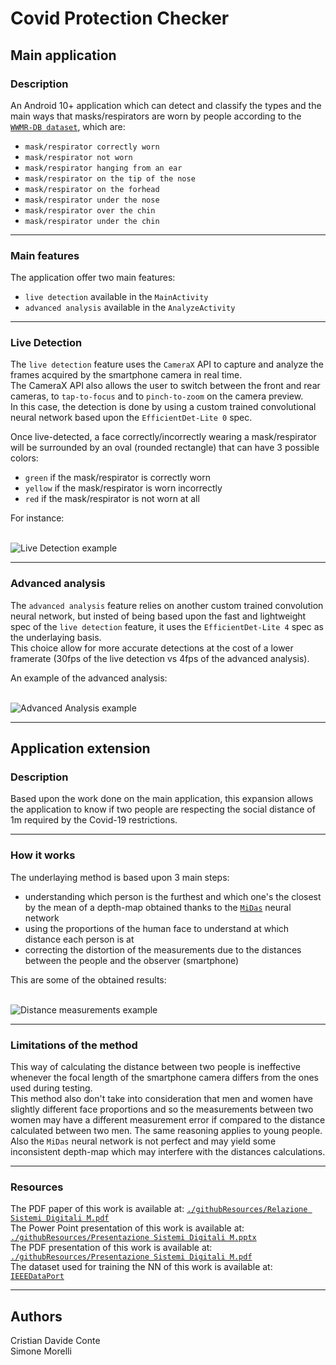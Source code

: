 # Covid Protection Checker
## Main application
### Description
An Android 10+ application which can detect and classify the types and the main ways that masks/respirators are worn by people according to the [`WWMR-DB dataset`](https://ieee-dataport.org/open-access/ways-wear-mask-or-respirator-wwmr-db), which are:
- `mask/respirator correctly worn`
- `mask/respirator not worn`
- `mask/respirator hanging from an ear`
- `mask/respirator on the tip of the nose`
- `mask/respirator on the forhead`
- `mask/respirator under the nose`
- `mask/respirator over the chin`
- `mask/respirator under the chin`

---

### Main features
The application offer two main features: 
- `live detection` available in the `MainActivity`
- `advanced analysis` available in the `AnalyzeActivity`

---

### Live Detection
The `live detection` feature uses the `CameraX` API to capture and analyze the frames acquired by the smartphone camera in real time. <br/>
The CameraX API also allows the user to switch between the front and rear cameras, to `tap-to-focus` and to `pinch-to-zoom` on the camera preview. <br/>
In this case, the detection is done by using a custom trained convolutional neural network based upon the `EfficientDet-Lite 0` spec.  

Once live-detected, a face correctly/incorrectly wearing a mask/respirator will be surrounded by an oval (rounded rectangle) that can have 3 possible colors:
- `green` if the mask/respirator is correctly worn
- `yellow` if the mask/respirator is worn incorrectly
- `red` if the mask/respirator is not worn at all

For instance: <br/><br/>

![Live Detection example](./githubResources/pictures/LiveDetection.png)

---

### Advanced analysis
The `advanced analysis` feature relies on another custom trained convolution neural network, but insted of being based upon the fast and lightweight spec of the `live detection` feature, it uses the `EfficientDet-Lite 4` spec as the underlaying basis. <br/>
This choice allow for more accurate detections at the cost of a lower framerate (30fps of the live detection vs 4fps of the advanced analysis).

An example of the advanced analysis: <br/><br/>


![Advanced Analysis example](./githubResources/pictures/Analyze.png)

--- 

## Application extension
### Description
Based upon the work done on the main application, this expansion allows the application to know if two people are respecting the social distance of 1m required by the Covid-19 restrictions.

---

### How it works
The underlaying method is based upon 3 main steps:
- understanding which person is the furthest and which one's the closest by the mean of a depth-map obtained thanks to the [`MiDas`](https://github.com/isl-org/MiDaS) neural network
- using the proportions of the human face to understand at which distance each person is at
- correcting the distortion of the measurements due to the distances between the people and the observer (smartphone)

This are some of the obtained results: <br/><br/>

![Distance measurements example](./githubResources/pictures/Extension.png)

---

### Limitations of the method
This way of calculating the distance between two people is ineffective whenever the focal length of the smartphone camera differs from the ones used during testing. <br/>
This method also don't take into consideration that men and women have slightly different face proportions and so the measurements between two women may have a different measurement error if compared to the distance calculated between two men. The same reasoning applies to young people. <br/>
Also the `MiDas` neural network is not perfect and may yield some inconsistent depth-map which may interfere with the distances calculations. 

---

### Resources
The PDF paper of this work is available at: [`./githubResources/Relazione Sistemi Digitali M.pdf`](https://github.com/CristianDavideConte/SistemiDigitali/blob/main/githubResources/Relazione%20Sistemi%20Digitali%20M.pdf) <br/>
The Power Point presentation of this work is available at: [`./githubResources/Presentazione Sistemi Digitali M.pptx`](https://github.com/CristianDavideConte/SistemiDigitali/blob/main/githubResources/Presentazione%20Sistemi%20Digitali%20M.pptx) <br/>
The PDF presentation of this work is available at: [`./githubResources/Presentazione Sistemi Digitali M.pdf`](https://github.com/CristianDavideConte/SistemiDigitali/blob/main/githubResources/Presentazione%20Sistemi%20Digitali%20M.pdf) <br/>
The dataset used for training the NN of this work is available at: [`IEEEDataPort`](https://ieee-dataport.org/open-access/ways-wear-mask-or-respirator-wwmr-db) <br/>

---

## Authors
Cristian Davide Conte <br/>
Simone Morelli
